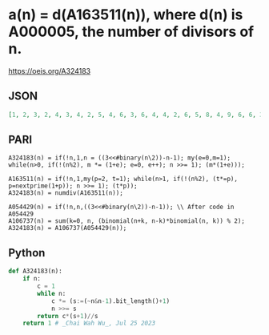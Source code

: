 # a\(n\) \= d\(A163511\(n\)\), where d\(n\) is A000005, the number of divisors of n\.
https://oeis.org/A324183
## JSON
```JSON
[1, 2, 3, 2, 4, 3, 4, 2, 5, 4, 6, 3, 6, 4, 4, 2, 6, 5, 8, 4, 9, 6, 6, 3, 8, 6, 8, 4, 6, 4, 4, 2, 7, 6, 10, 5, 12, 8, 8, 4, 12, 9, 12, 6, 9, 6, 6, 3, 10, 8, 12, 6, 12, 8, 8, 4, 8, 6, 8, 4, 6, 4, 4, 2, 8, 7, 12, 6, 15, 10, 10, 5, 16, 12, 16, 8, 12, 8, 8, 4, 15, 12, 18, 9, 18, 12, 12, 6, 12, 9, 12, 6, 9, 6, 6, 3, 12, 10, 16, 8, 18, 12, 12, 6, 16, 12]
```
## PARI
```PARI
A324183(n) = if(!n,1,n = ((3<<#binary(n\2))-n-1); my(e=0,m=1); while(n>0, if(!(n%2), m *= (1+e); e=0, e++); n >>= 1); (m*(1+e)));
```
```PARI
A163511(n) = if(!n,1,my(p=2, t=1); while(n>1, if(!(n%2), (t*=p), p=nextprime(1+p)); n >>= 1); (t*p));
A324183(n) = numdiv(A163511(n));
```
```PARI
A054429(n) = if(!n,n,((3<<#binary(n\2))-n-1)); \\ After code in A054429
A106737(n) = sum(k=0, n, (binomial(n+k, n-k)*binomial(n, k)) % 2);
A324183(n) = A106737(A054429(n));
```
## Python
```Python
def A324183(n):
    if n:
        c = 1
        while n:
            c *= (s:=(~n&n-1).bit_length()+1)
            n >>= s
        return c*(s+1)//s
    return 1 # _Chai Wah Wu_, Jul 25 2023
```
